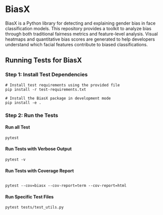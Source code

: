 # BiasX

BiasX is a Python library for detecting and explaining gender bias in face classification models. This repository provides a toolkit to analyze bias through both traditional fairness metrics and feature-level analysis. Visual heatmaps and quantitative bias scores are generated to help developers understand which facial features contribute to biased classifications.



## Running Tests for BiasX

### Step 1: Install Test Dependencies
```
# Install test requirements using the provided file
pip install -r test-requirements.txt

# Install the BiasX package in development mode
pip install -e .

```
### Step 2: Run the Tests
#### Run all Test
```
pytest
````

#### Run Tests with Verbose Output
```
pytest -v

```
#### Run Tests with Coverage Report
```

pytest --cov=biasx --cov-report=term --cov-report=html
```

#### Run Specific Test Files
```
pytest tests/test_utils.py
```


